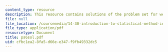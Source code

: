```yaml
---
content_type: resource
description: This resource contains solutions of the problem set for week 6.
file: null
file_location: /coursemedia/14-30-introduction-to-statistical-method-in-economics-spring-2006/cfbc1ea28fa5d66ee347f9fb49332dc5_ps6sol.pdf
file_type: application/pdf
resourcetype: Document
title: ps6sol.pdf
uid: cfbc1ea2-8fa5-d66e-e347-f9fb49332dc5
---
```

